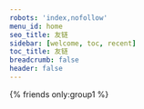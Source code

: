 ```yaml
---
robots: 'index,nofollow'
menu_id: home
seo_title: 友链
sidebar: [welcome, toc, recent]
toc_title: 友链
breadcrumb: false
header: false
---
```


{% friends only:group1 %}